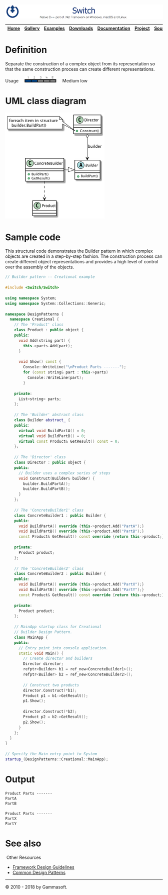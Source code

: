 ![Switch Header](Pictures/SwitchNativeC++port.png)

| [Home](Home.md) | [Gallery](Gallery.md) | [Examples](Examples.md) | [Downloads](Downloads.md) | [Documentation](Documentation.md) | [Project](https://sourceforge.net/projects/switchpro) | [Source](https://github.com/gammasoft71/switch) | [License](License.md) | [Contact](Contact.md) | [GAMMA Soft](https://gammasoft71.wixsite.com/gammasoft) |
|-----------------|-----------------------|-------------------------|-------------------------|-----------------------------------|-------------------------------------------------------|-------------------------------------------------|-----------------------|-----------------------|---------------------------------------------------------|

# Definition

Separate the construction of a complex object from its representation so that the same construction process can create different representations.

Usage     ![Usage](Pictures/Usage2.png)     Medium low

# UML class diagram

![AbstractFactory](Diagrams/UML/DesignPatterns/Builder.png)

# Sample code

This structural code demonstrates the Builder pattern in which complex objects are created in a step-by-step fashion. The construction process can create different object representations and provides a high level of control over the assembly of the objects. 

```c++
// Builder pattern -- Creational example
 
#include <Switch/Switch>
 
using namespace System;
using namespace System::Collections::Generic;
 
namespace DesignPatterns {
  namespace Creational {
    // The 'Product' class
    class Product : public object {
    public:
      void Add(string part) {
        this->parts.Add(part);
      }
 
      void Show() const {
        Console::WriteLine("\nProduct Parts -------");
        for (const string& part : this->parts)
          Console::WriteLine(part);
        }
​
    private:
      List<string> parts;
    };
​
    // The 'Builder' abstract class
    class Builder abstract_ {
    public:
      virtual void BuildPartA() = 0;
      virtual void BuildPartB() = 0;
      virtual const Product& GetResult() const = 0;
    };
 
    // The 'Director' class
    class Director : public object {
    public:
      // Builder uses a complex series of steps
      void Construct(Builder& builder) {
        builder.BuildPartA();
        builder.BuildPartB();
      }
    };
   
    // The 'ConcreteBuilder1' class
    class ConcreteBuilder1 : public Builder {
    public:
      void BuildPartA() override {this->product.Add("PartA");}
      void BuildPartB() override {this->product.Add("PartB");}
      const Product& GetResult() const override {return this->product;}
 
    private:
      Product product;
    };
 
    // The 'ConcreteBuilder2' class
    class ConcreteBuilder2 : public Builder {
    public:
      void BuildPartA() override {this->product.Add("PartX");}
      void BuildPartB() override {this->product.Add("PartY");}
      const Product& GetResult() const override {return this->product;}
 
    private:
      Product product;
    };
 
    // MainApp startup class for Creational
    // Builder Design Pattern.
    class MainApp {
    public:
      // Entry point into console application.
      static void Main() {
        // Create director and builders
        Director director;
        refptr<Builder> b1 = ref_new<ConcreteBuilder1>();
        refptr<Builder> b2 = ref_new<ConcreteBuilder2>();
​
        // Construct two products
        director.Construct(*b1);
        Product p1 = b1->GetResult();
        p1.Show();
​
        director.Construct(*b2);
        Product p2 = b2->GetResult();
        p2.Show();
      }
    };
  }
}
 
// Specify the Main entry point to System
startup_(DesignPatterns::Creational::MainApp);
```

# Output

```
Product Parts -------
PartA
PartB
​
Product Parts -------
PartX
PartY
```

# See also
​
Other Resources

* [Framework Design Guidelines](FrameworkDesignGuidelines.md)
* [Common Design Patterns](CommonDesignPatterns.md)

______________________________________________________________________________________________

© 2010 - 2018 by Gammasoft.
